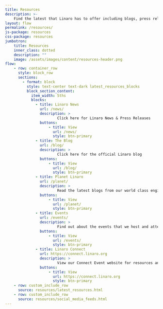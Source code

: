 ```yaml
---
title: Resources
description: >-
    Find the latest that Linaro has to offer including blogs, press releases, presentations and videos.
layout: flow
permalink: /resources/
js-package: resources
css-package: resources
jumbotron:
    title: Resources
    inner_class: dotted
    description: ""
    image: /assets/images/content/resources-header.png
flow:
    - row: container_row
      style: block_row
      sections:
        - format: block
          style: text-center text-dark latest_resources_blocks
          block_section_content:
            item_width: 5ths
            blocks:
              - title: Linaro News
                url: /news/
                description: >
                        Click here for Linaro News & Press Releases
                buttons:
                    - title: View
                      url: /news/
                      style: btn-primary
              - title: The Blog
                url: /blog/
                description: >
                        Click here for the official Linaro blog
                buttons:
                    - title: View
                      url: /blog/
                      style: btn-primary
              - title: Planet Linaro
                url: /planet/
                description: >
                        Read the latest blogs from our world class engineers
                buttons:
                    - title: View
                      url: /planet/
                      style: btn-primary
              - title: Events
                url: /events/
                description: >
                        Find out about the events that we host and attend.
                buttons:
                    - title: View
                      url: /events/
                      style: btn-primary
              - title: Linaro Connect
                url: https://connect.linaro.org
                description: >
                        View our Connect Event website for resources and more.
                buttons:
                    - title: View
                      url: https://connect.linaro.org
                      style: btn-primary
    - row: custom_include_row
      source: resources/latest_resources.html
    - row: custom_include_row
      source: resources/social_media_feeds.html
---
```


